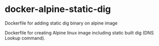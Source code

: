 # docker-alpine-static-dig
Dockerfile for adding static dig binary on alpine image

Dockerfile for creating Alpine linux image including static built dig (DNS Lookup command).
